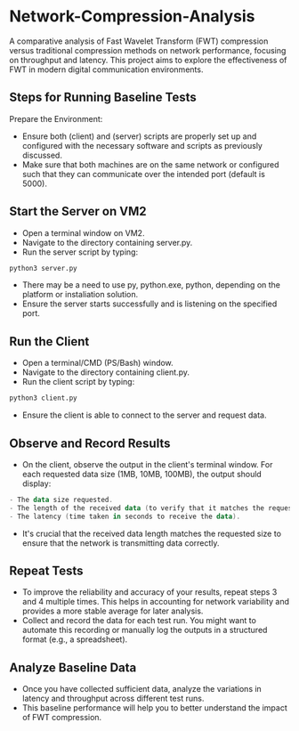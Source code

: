 # Network-Compression-Analysis

A comparative analysis of Fast Wavelet Transform (FWT) compression versus traditional compression methods on network performance, focusing on throughput and latency. This project aims to explore the effectiveness of FWT in modern digital communication environments.

## Steps for Running Baseline Tests

Prepare the Environment:

- Ensure both (client) and (server) scripts are properly set up and configured with the necessary software and scripts as previously discussed.
- Make sure that both machines are on the same network or configured such that they can communicate over the intended port (default is 5000).

## Start the Server on VM2

- Open a terminal window on VM2.
- Navigate to the directory containing server.py.
- Run the server script by typing:

```bash
python3 server.py
```

- There may be a need to use py, python.exe, python, depending on the platform or instaliation solution.
- Ensure the server starts successfully and is listening on the specified port.

## Run the Client

- Open a terminal/CMD (PS/Bash) window.
- Navigate to the directory containing client.py.
- Run the client script by typing:

```bash
python3 client.py
```

- Ensure the client is able to connect to the server and request data.

## Observe and Record Results

- On the client, observe the output in the client's terminal window. For each requested data size (1MB, 10MB, 100MB), the output should display:

```powershell
- The data size requested.
- The length of the received data (to verify that it matches the requested size).
- The latency (time taken in seconds to receive the data).
```

- It's crucial that the received data length matches the requested size to ensure that the network is transmitting data correctly.

## Repeat Tests

- To improve the reliability and accuracy of your results, repeat steps 3 and 4 multiple times. This helps in accounting for network variability and provides a more stable average for later analysis.
- Collect and record the data for each test run. You might want to automate this recording or manually log the outputs in a structured format (e.g., a spreadsheet).

## Analyze Baseline Data

- Once you have collected sufficient data, analyze the variations in latency and throughput across different test runs.
- This baseline performance will help you to better understand the impact of FWT compression.
